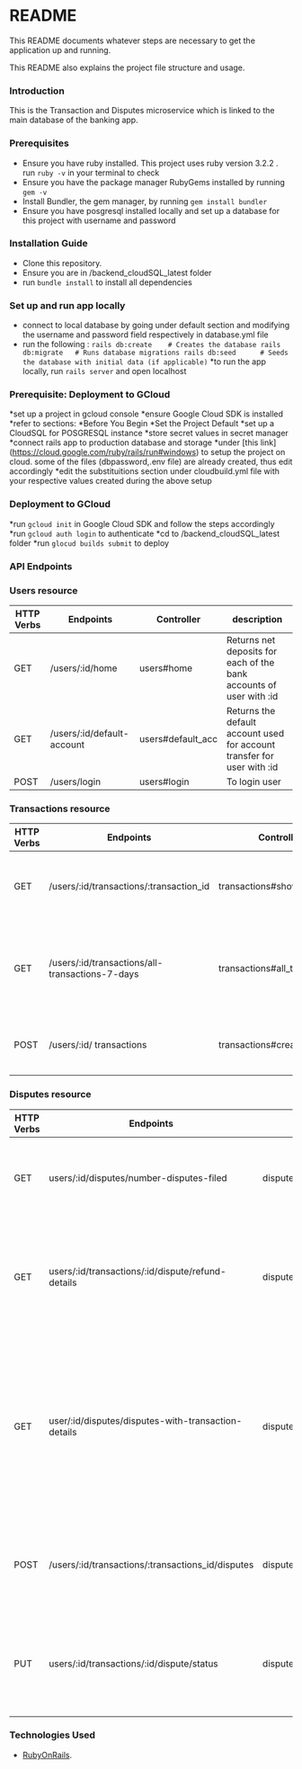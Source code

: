 # README

This README documents whatever steps are necessary to get the
application up and running.

This README also explains the project file structure and usage.

### Introduction
This is the Transaction and Disputes microservice which is linked to the main database of the banking app.

### Prerequisites
* Ensure you have ruby installed. This project uses ruby version 3.2.2 . run `ruby -v` in your terminal to check
* Ensure you have the package manager RubyGems installed by running `gem -v`
* Install Bundler, the gem manager, by running `gem install bundler`
* Ensure you have posgresql installed locally and set up a database for this project with username and password
  

### Installation Guide
* Clone this repository.
* Ensure you are in /backend_cloudSQL_latest folder
* run `bundle install` to install all dependencies

### Set up and run app locally
* connect to local database by going under default section and modifying the username and password field respectively in database.yml file
* run the following : `rails db:create    # Creates the database
rails db:migrate   # Runs database migrations
rails db:seed      # Seeds the database with initial data (if applicable)` 
*to run the app locally, run `rails server` and open localhost

### Prerequisite: Deployment to GCloud
*set up a project in gcloud console
*ensure Google Cloud SDK is installed
*refer to sections:
*Before You Begin
*Set the Project Default
*set up a CloudSQL for POSGRESQL instance 
*store secret values in secret manager
*connect rails app to production database and storage
*under [this link] (https://cloud.google.com/ruby/rails/run#windows) to setup the project on cloud. some of the files (dbpassword,.env file) are already created, thus edit accordingly
*edit the substituitions section under cloudbuild.yml file with your respective values created during the above setup

### Deployment to GCloud
*run `gcloud init` in Google Cloud  SDK and follow the steps accordingly
*run `gcloud auth login` to authenticate
*cd to /backend_cloudSQL_latest folder
*run `glocud builds submit` to deploy

### API Endpoints
### Users resource
| HTTP Verbs | Endpoints | Controller | description |
|--- | --- | --- |--- |
| GET | /users/:id/home | users#home | Returns net deposits for each of the bank accounts of user with :id|
| GET | /users/:id/default-account | users#default_acc | Returns the default account used for account transfer for user with :id |
| POST | /users/login | users#login | To login user |


### Transactions resource
| HTTP Verbs | Endpoints | Controller | description |
|--- | --- | --- |--- |
| GET | /users/:id/transactions/:transaction_id | transactions#show | Returns details of transaction and dispute associated if any |
| GET | /users/:id/transactions/all-transactions-7-days | transactions#all_transactions | Returns all transactions made within 7 days by user with :id sorted from most to least recent|
| POST | /users/:id/ transactions | transactions#create | To create a new transaction made by user with :id|
 

### Disputes resource
| HTTP Verbs | Endpoints | Controller | description |
|--- | --- | --- |--- |
| GET | users/:id/disputes/number-disputes-filed | disputes#new_disputes_received | Returns number of disputes with status ‘ Dispute Filed ’ received by user with :id |
| GET | users/:id/transactions/:id/dispute/refund-details | disputes#refund_details | Returns details required for refund page based on transaction with :transaction_id and user with :id |
| GET | user/:id/disputes/disputes-with-transaction-details | disputes#transaction_detail_for_disputes_involving_user | Returns details required for the disputes page : a list of disputes and their associated transaction details arranged most recently to least recently created based on user with :id  |
| POST | /users/:id/transactions/:transactions_id/disputes | disputes#create | Creation of dispute related to transaction with id :transaction_id by user with :id |
| PUT | users/:id/transactions/:id/dispute/status | disputes#update_status | update status field of dispute ( supports withdraw , refute and resolve dispute actions ) |




### Technologies Used
* [RubyOnRails](https://rubyonrails.org/).

